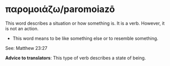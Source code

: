# παρομοιάζω/paromoiazō
This word describes a situation or how something is. It is a verb. However, it is not an action. 
* This word means to be like something else or to resemble something.

See: Matthew 23:27

**Advice to translators**: This type of verb describes a state of being. 
